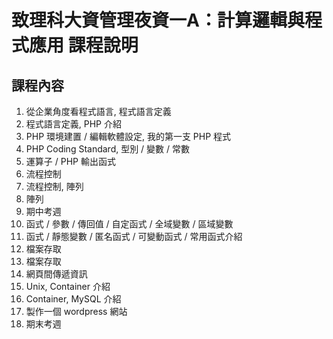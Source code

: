 # 致理科大資管理夜資一A：計算邏輯與程式應用 課程說明

## 課程內容

1. 從企業角度看程式語言, 程式語言定義
2. 程式語言定義, PHP 介紹
3. PHP 環境建置 / 編輯軟體設定, 我的第一支 PHP 程式
4. PHP Coding Standard, 型別 / 變數 / 常數
5. 運算子 / PHP 輸出函式
6. 流程控制
7. 流程控制, 陣列
8. 陣列
9. 期中考週
10. 函式 / 參數 / 傳回值 / 自定函式 / 全域變數 / 區域變數
11. 函式 / 靜態變數 / 匿名函式 / 可變動函式 / 常用函式介紹
12. 檔案存取
13. 檔案存取
14. 網頁間傳遞資訊
15. Unix, Container 介紹
16. Container, MySQL 介紹
17. 製作一個 wordpress 網站
18. 期末考週
